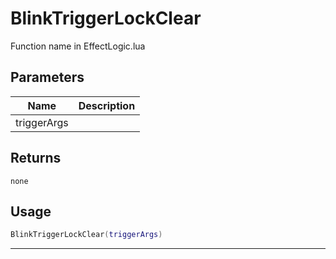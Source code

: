 # BlinkTriggerLockClear

Function name in EffectLogic.lua

## Parameters

| Name        | Description |
| ----------- | ----------- |
| triggerArgs |             |

## Returns

`none`

## Usage

```lua
BlinkTriggerLockClear(triggerArgs)
```

---
